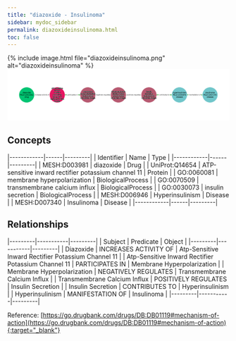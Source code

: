 ```yaml
---
title: "diazoxide - Insulinoma"
sidebar: mydoc_sidebar
permalink: diazoxideinsulinoma.html
toc: false 
---
```


{% include image.html file="diazoxideinsulinoma.png" alt="diazoxideinsulinoma" %}![Path Visualization](/images/diazoxideinsulinoma.png)

## Concepts

|------------|------|---------|
| Identifier | Name | Type    |
|------------|------|---------|
| MESH:D003981 | diazoxide | Drug |
| UniProt:Q14654 | ATP-sensitive inward rectifier potassium channel 11 | Protein |
| GO:0060081 | membrane hyperpolarization | BiologicalProcess |
| GO:0070509 | transmembrane calcium influx | BiologicalProcess |
| GO:0030073 | insulin secretion | BiologicalProcess |
| MESH:D006946 | Hyperinsulinism | Disease |
| MESH:D007340 | Insulinoma | Disease |
|------------|------|---------|

## Relationships

|---------|-----------|---------|
| Subject | Predicate | Object  |
|---------|-----------|---------|
| Diazoxide | INCREASES ACTIVITY OF | Atp-Sensitive Inward Rectifier Potassium Channel 11 |
| Atp-Sensitive Inward Rectifier Potassium Channel 11 | PARTICIPATES IN | Membrane Hyperpolarization |
| Membrane Hyperpolarization | NEGATIVELY REGULATES | Transmembrane Calcium Influx |
| Transmembrane Calcium Influx | POSITIVELY REGULATES | Insulin Secretion |
| Insulin Secretion | CONTRIBUTES TO | Hyperinsulinism |
| Hyperinsulinism | MANIFESTATION OF | Insulinoma |
|---------|-----------|---------|

Reference: [https://go.drugbank.com/drugs/DB:DB01119#mechanism-of-action](https://go.drugbank.com/drugs/DB:DB01119#mechanism-of-action){:target="_blank"}